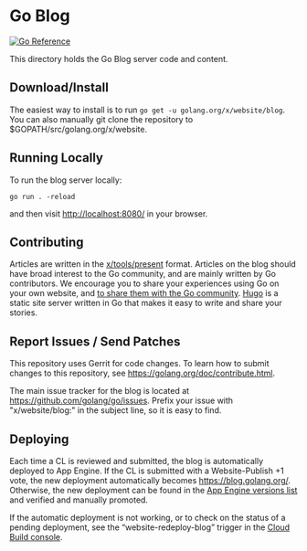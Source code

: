 # Go Blog

[![Go Reference](https://pkg.go.dev/badge/golang.org/x/website/blog.svg)](https://pkg.go.dev/golang.org/x/website/blog)

This directory holds the Go Blog server code and content.

## Download/Install

The easiest way to install is to run `go get -u golang.org/x/website/blog`. You can also
manually git clone the repository to \$GOPATH/src/golang.org/x/website.

## Running Locally

To run the blog server locally:

```
go run . -reload
```

and then visit [http://localhost:8080/](http://localhost:8080) in your browser.

## Contributing

Articles are written in the [x/tools/present][present] format.
Articles on the blog should have broad interest to the Go community, and
are mainly written by Go contributors. We encourage you to share your
experiences using Go on your own website, and [to share them with the Go
community][community]. [Hugo][hugo] is a static site server written in Go that
makes it easy to write and share your stories.

[present]: https://godoc.org/golang.org/x/tools/present
[community]: https://golang.org/help/
[hugo]: https://gohugo.io/

## Report Issues / Send Patches

This repository uses Gerrit for code changes. To learn how to submit changes to
this repository, see https://golang.org/doc/contribute.html.

The main issue tracker for the blog is located at
https://github.com/golang/go/issues. Prefix your issue with "x/website/blog:" in the
subject line, so it is easy to find.

## Deploying

Each time a CL is reviewed and submitted, the blog is automatically deployed to App Engine.
If the CL is submitted with a Website-Publish +1 vote,
the new deployment automatically becomes https://blog.golang.org/.
Otherwise, the new deployment can be found in the
[App Engine versions list](https://console.cloud.google.com/appengine/versions?project=golang-org&serviceId=blog) and verified and manually promoted.

If the automatic deployment is not working, or to check on the status of a pending deployment,
see the “website-redeploy-blog” trigger in the
[Cloud Build console](https://console.cloud.google.com/cloud-build/builds?project=golang-org).
